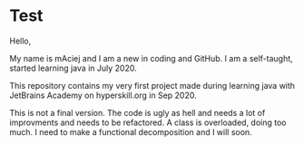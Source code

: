 # Test

Hello, 

My name is mAciej and I am a new in coding and GitHub. 
I am a self-taught, started learning java in July 2020. 

This repository contains my very first project made during learning java with JetBrains Academy on hyperskill.org in Sep 2020.

This is not a final version. The code is ugly as hell and needs a lot of improvments and needs to be refactored. 
A class is overloaded, doing too much. I need to make a functional decomposition and I will soon.
